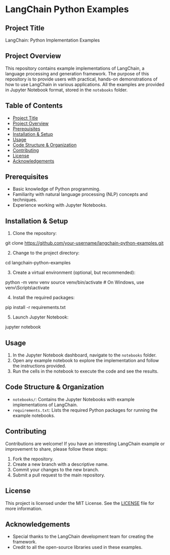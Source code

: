 # LangChain Python Examples

## Project Title
LangChain: Python Implementation Examples

## Project Overview
This repository contains example implementations of LangChain, a language processing and generation framework. The purpose of this repository is to provide users with practical, hands-on demonstrations of how to use LangChain in various applications. All the examples are provided in Jupyter Notebook format, stored in the `notebooks` folder.

## Table of Contents
- [Project Title](#project-title)
- [Project Overview](#project-overview)
- [Prerequisites](#prerequisites)
- [Installation & Setup](#installation--setup)
- [Usage](#usage)
- [Code Structure & Organization](#code-structure--organization)
- [Contributing](#contributing)
- [License](#license)
- [Acknowledgements](#acknowledgements)

## Prerequisites
- Basic knowledge of Python programming.
- Familiarity with natural language processing (NLP) concepts and techniques.
- Experience working with Jupyter Notebooks.

## Installation & Setup
1. Clone the repository:

git clone https://github.com/your-username/langchain-python-examples.git

2. Change to the project directory:

cd langchain-python-examples

3. Create a virtual environment (optional, but recommended):

python -m venv venv
source venv/bin/activate # On Windows, use venv\Scripts\activate

4. Install the required packages:

pip install -r requirements.txt

5. Launch Jupyter Notebook:

jupyter notebook

## Usage
1. In the Jupyter Notebook dashboard, navigate to the `notebooks` folder.
2. Open any example notebook to explore the implementation and follow the instructions provided.
3. Run the cells in the notebook to execute the code and see the results.

## Code Structure & Organization
- `notebooks/`: Contains the Jupyter Notebooks with example implementations of LangChain.
- `requirements.txt`: Lists the required Python packages for running the example notebooks.

## Contributing
Contributions are welcome! If you have an interesting LangChain example or improvement to share, please follow these steps:

1. Fork the repository.
2. Create a new branch with a descriptive name.
3. Commit your changes to the new branch.
4. Submit a pull request to the main repository.

## License
This project is licensed under the MIT License. See the [LICENSE](LICENSE) file for more information.

## Acknowledgements
- Special thanks to the LangChain development team for creating the framework.
- Credit to all the open-source libraries used in these examples.